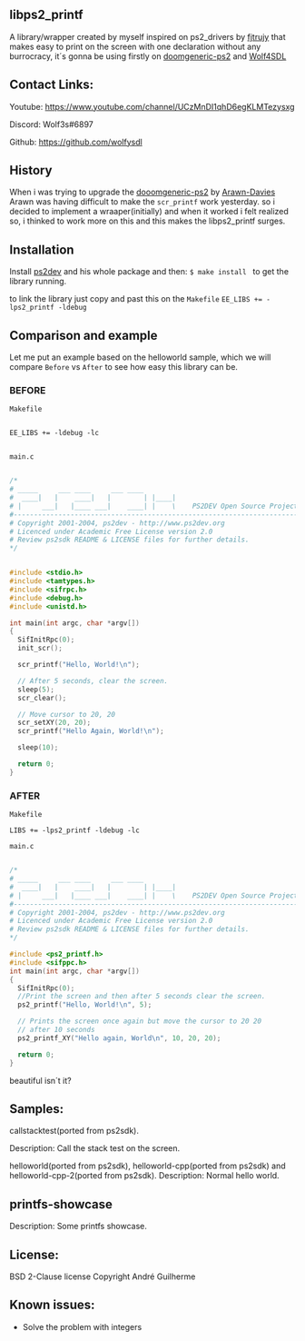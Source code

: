## libps2_printf

A library/wrapper created by myself inspired on ps2_drivers by [fjtrujy](https://github.com/fjtrujy) that makes easy to print on the screen with one declaration without any burrocracy, it´s gonna be using firstly on [doomgeneric-ps2](https://github.com/Arawn-Davies/doomgeneric-ps2) and [Wolf4SDL](https://github.com/Doom-modding-and-etc/Wolf4SDL)

## Contact Links:

Youtube: https://www.youtube.com/channel/UCzMnDI1qhD6egKLMTezysxg

Discord: Wolf3s#6897

Github: https://github.com/wolfysdl

## History

When i was trying to upgrade the [dooomgeneric-ps2](https://github.com/Arawn-Davies/doomgeneric-ps2) by
[Arawn-Davies](https://github.com/Arawn-Davies) Arawn was having difficult to make the  ``scr_printf``
work yesterday.
so i decided to implement a wraaper(initially) and when it worked i felt realized so, i thinked to work more on this and this makes the libps2_printf surges.

## Installation

Install [ps2dev](https://github.com/ps2dev/ps2dev) and his whole package and then:
``$ make install `` to get the library running.

to link the library just copy and past this on the ``Makefile``
``EE_LIBS += -lps2_printf -ldebug``

## Comparison and example

Let me put an example based on the helloworld sample, which we will compare `Before` vs `After` to see how
easy this library can be.

### BEFORE

`Makefile`

```make

EE_LIBS += -ldebug -lc


```

`main.c`

```c

/*
# _____     ___ ____     ___ ____
#  ____|   |    ____|   |        | |____|
# |     ___|   |____ ___|    ____| |    \    PS2DEV Open Source Project.
#-----------------------------------------------------------------------
# Copyright 2001-2004, ps2dev - http://www.ps2dev.org
# Licenced under Academic Free License version 2.0
# Review ps2sdk README & LICENSE files for further details.
*/


#include <stdio.h>
#include <tamtypes.h>
#include <sifrpc.h>
#include <debug.h>
#include <unistd.h>

int main(int argc, char *argv[])
{
  SifInitRpc(0);
  init_scr();

  scr_printf("Hello, World!\n");

  // After 5 seconds, clear the screen.
  sleep(5);
  scr_clear();

  // Move cursor to 20, 20
  scr_setXY(20, 20);
  scr_printf("Hello Again, World!\n");

  sleep(10);

  return 0;
}
```

### AFTER

`Makefile`

```make
LIBS += -lps2_printf -ldebug -lc
```

`main.c`

```c

/*
# _____     ___ ____     ___ ____
#  ____|   |    ____|   |        | |____|
# |     ___|   |____ ___|    ____| |    \    PS2DEV Open Source Project.
#-----------------------------------------------------------------------
# Copyright 2001-2004, ps2dev - http://www.ps2dev.org
# Licenced under Academic Free License version 2.0
# Review ps2sdk README & LICENSE files for further details.
*/

#include <ps2_printf.h>
#include <sifppc.h>
int main(int argc, char *argv[])
{
  SifInitRpc(0);
  //Print the screen and then after 5 seconds clear the screen.
  ps2_printf("Hello, World!\n", 5);

  // Prints the screen once again but move the cursor to 20 20
  // after 10 seconds
  ps2_printf_XY("Hello again, World\n", 10, 20, 20);

  return 0;
}
```

beautiful isn´t it?

## Samples:

callstacktest(ported from ps2sdk).

Description:
Call the stack test on the screen.

helloworld(ported from ps2sdk), helloworld-cpp(ported from ps2sdk) and helloworld-cpp-2(ported from ps2sdk).
Description:
Normal hello world.

## printfs-showcase

Description:
Some printfs showcase.

## License:

BSD 2-Clause license
Copyright André Guilherme

## Known issues:

- Solve the problem with integers
